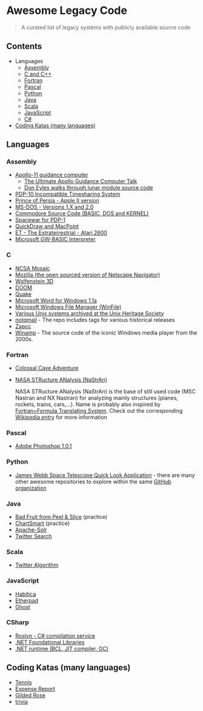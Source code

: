 # Awesome Legacy Code

> A curated list of legacy systems with publicly available source code

## Contents

* Languages
  * [Assembly](#assembly)
  * [C and C++](#c)
  * [Fortran](#fortran)
  * [Pascal](#pascal)
  * [Python](#python)
  * [Java](#java)
  * [Scala](#scala)
  * [JavaScript](#javascript)
  * [C#](#CSharp)
* [Coding Katas (many languages)](#coding-katas-many-languages)
  
## Languages

### Assembly

* [Apollo-11 guidance computer](https://github.com/chrislgarry/Apollo-11)
  * [The Ultimate Apollo Guidance Computer Talk](https://media.ccc.de/v/34c3-9064-the_ultimate_apollo_guidance_computer_talk)
  * [Don Eyles walks through lunar module source code](https://hackaday.com/2016/07/05/don-eyles-walks-us-through-the-lunar-module-source-code/)
* [PDP-10 Incompatible Timesharing System](https://github.com/PDP-10/its)
* [Prince of Persia - Apple II version](https://github.com/jmechner/Prince-of-Persia-Apple-II)
* [MS-DOS - Versions 1.X and 2.0](https://github.com/Microsoft/MS-DOS)
* [Commodore Source Code (BASIC, DOS and KERNEL)](https://github.com/mist64/cbmsrc)
* [Spacewar for PDP-1](https://gist.github.com/JonnieCache/4258114)
* [QuickDraw and MacPoint](http://www.computerhistory.org/atchm/macpaint-and-quickdraw-source-code/)
* [ET - The Extraterrestrial - Atari 2600](https://pastebin.com/AaSYZTHt)
* [Microsoft GW-BASIC Interpreter](https://github.com/microsoft/GW-BASIC)

### C

* [NCSA Mosaic](https://github.com/alandipert/ncsa-mosaic)
* [Mozilla (the open sourced version of Netscape Navigator)](https://archive.mozilla.org/pub/mozilla/source/)
* [Wolfenstein 3D](https://github.com/id-Software/)
* [DOOM](https://github.com/id-Software/DOOM)
* [Quake](https://github.com/id-Software/Quake)
* [Microsoft Word for Windows 1.1a](http://www.computerhistory.org/atchm/microsoft-research-license-agreement-msword-v-1-1a/)
* [Microsoft Windows File Manager (WinFile)](https://github.com/Microsoft/winfile)
* [Various Unix systems archived at the Unix Heritage Society](http://minnie.tuhs.org/cgi-bin/utree.pl)
* [notqmail](https://github.com/notqmail/notqmail) - The repo includes tags for various historical releases
* [Zapcc](https://github.com/yrnkrn/zapcc)
* [Winamp](https://github.com/WinampDesktop/winamp) - The source code of the iconic Windows media player from the 2000s.



### Fortran

* [Colossal Cave Adventure](https://jerz.setonhill.edu/intfic/colossal-cave-adventure-source-code/)
* [NASA STRucture ANalysis (NaStrAn)](https://github.com/nasa/NASTRAN-95) 
  
  NASA STRucture ANalysis (NaStrAn) is the base of still used code (MSC Nastran and NX Nastran) for analyzing mainly structures (planes, rockets, trains, cars,...). Name is probably also inspired by [Fortran=Formula Translating System](https://en.wikipedia.org/wiki/Fortran). Check out the corresponding [Wikipedia entry](https://en.m.wikipedia.org/wiki/Nastran) for more information

### Pascal

* [Adobe Photoshop 1.0.1](http://www.computerhistory.org/atchm/adobe-photoshop-source-code/)

### Python

* [James Webb Space Telescope Quick Look Application](https://github.com/spacetelescope/jwql) - there are many other awesome repositories to explore within the same [GitHub organization](https://github.com/spacetelescope)

### Java

* [Bad Fruit from Peel & Slice](https://github.com/jason-kerney/PeelAndSlice.Java/blob/main/src/main/java/com/spun/llewellyn/talks/legacycode/examples/BadFruit.java) (practice)
* [ChartSmart](https://github.com/tonytvo/coderetreat/tree/c89ebf3e92fff5a95fdc80d37e3a4a66cf877931/refactoring/chartsmart)  (practice)
* [Apache-Solr](https://github.com/apache/lucene-solr/tree/master/solr/core/src/java/org/apache/solr)
* [Twitter Search](https://github.com/twitter/the-algorithm/tree/main/src/java/com/twitter/search)

### Scala

* [Twitter Algorithm](https://github.com/twitter/the-algorithm/tree/main/src/scala/com/twitter)

### JavaScript

* [Habitica](https://github.com/HabitRPG/habitica)
* [Etherpad](https://github.com/ether/etherpad-lite)
* [Ghost](https://github.com/TryGhost/Ghost)

### CSharp

* [Roslyn - C# compilation service](https://github.com/dotnet/roslyn)
* [.NET Foundational Libraries](https://github.com/dotnet/corefx)
* [.NET runtime (BCL, JIT compiler, GC)](https://github.com/dotnet/coreclr)

## Coding Katas (many languages)

* [Tennis](https://github.com/emilybache/Tennis-Refactoring-Kata)
* [Expense Report](https://github.com/christianhujer/expensereport)
* [Gilded Rose](https://github.com/emilybache/GildedRose-Refactoring-Kata)
* [trivia](https://github.com/jbrains/trivia)
